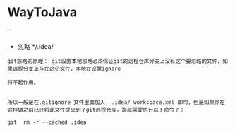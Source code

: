 # WayToJava

``

* 忽略 */.idea/

```
git忽略的原理： git设置本地忽略必须保证git的远程仓库分支上没有这个要忽略的文件，如果远程分支上存在这个文件，本地在设置ignore

将不起作用。


所以一般是在.gitignore 文件里面加入  .idea/ workspace.xml 即可，但是如果你在这样做之前已经将此文件提交到了git远程仓库，那就需要执行以下命令了：

git  rm -r --cached .idea

```
